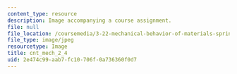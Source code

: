 ```yaml
---
content_type: resource
description: Image accompanying a course assignment.
file: null
file_location: /coursemedia/3-22-mechanical-behavior-of-materials-spring-2008/2e474c99aab7fc10706f0a736360f0d7_cnt_mech_2_4.jpg
file_type: image/jpeg
resourcetype: Image
title: cnt_mech_2_4
uid: 2e474c99-aab7-fc10-706f-0a736360f0d7
---
```

